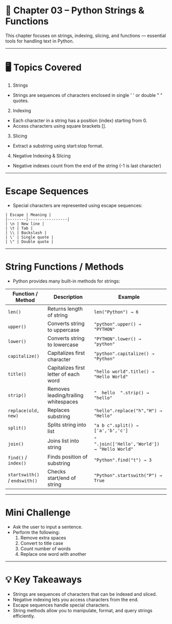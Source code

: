 # 📖 Chapter 03 – Python Strings & Functions

This chapter focuses on strings, indexing, slicing, and functions — essential tools for handling text in Python.

---

# 🖥️ Topics Covered

1. Strings

- Strings are sequences of characters enclosed in single ' ' or double " " quotes.

2. Indexing

- Each character in a string has a position (index) starting from 0.
- Access characters using square brackets [].

3. Slicing

- Extract a substring using start:stop format.

4. Negative Indexing & Slicing

- Negative indexes count from the end of the string (-1 is last character)

---

# Escape Sequences

- Special characters are represented using escape sequences:
```
| Escape | Meaning |
|--------|-----------------|
| \n | New line |
| \t | Tab |
| \\ | Backslash |
| \' | Single quote |
| \" | Double quote |
```
---
# String Functions / Methods

- Python provides many built-in methods for strings:

| Function / Method             | Description                           | Example                                       |
| ----------------------------- | ------------------------------------- | --------------------------------------------- |
| `len()`                       | Returns length of string              | `len("Python") → 6`                           |
| `upper()`                     | Converts string to uppercase          | `"python".upper() → "PYTHON"`                 |
| `lower()`                     | Converts string to lowercase          | `"PYTHON".lower() → "python"`                 |
| `capitalize()`                | Capitalizes first character           | `"python".capitalize() → "Python"`            |
| `title()`                     | Capitalizes first letter of each word | `"hello world".title() → "Hello World"`       |
| `strip()`                     | Removes leading/trailing whitespaces  | `"  hello  ".strip() → "hello"`               |
| `replace(old, new)`           | Replaces substring                    | `"hello".replace("h","H") → "Hello"`          |
| `split()`                     | Splits string into list               | `"a b c".split() → ['a','b','c']`             |
| `join()`                      | Joins list into string                | `" ".join(['Hello','World']) → "Hello World"` |
| `find()` / `index()`          | Finds position of substring           | `"Python".find("t") → 3`                      |
| `startswith()` / `endswith()` | Checks start/end of string            | `"Python".startswith("P") → True`             |

---

# Mini Challenge

- Ask the user to input a sentence.
- Perform the following:
   1. Remove extra spaces
   2. Convert to title case
   3. Count number of words
   4. Replace one word with another

---

# 💡 Key Takeaways

- Strings are sequences of characters that can be indexed and sliced.
- Negative indexing lets you access characters from the end.
- Escape sequences handle special characters.
- String methods allow you to manipulate, format, and query strings efficiently.
